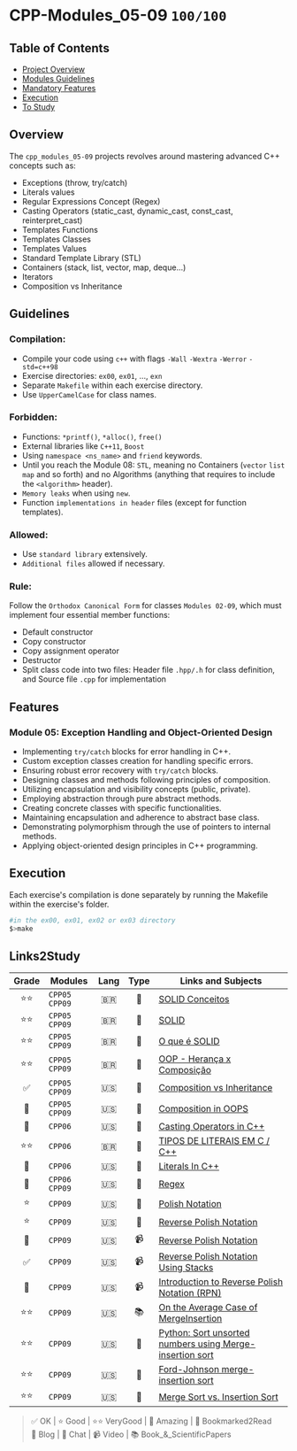 # CPP-Modules_05-09 `100/100`

## Table of Contents
- [Project Overview](#overview)
- [Modules Guidelines](#guidelines)
- [Mandatory Features](#features)
- [Execution](#execution)
- [To Study](#Links2Study)

## Overview
The `cpp_modules_05-09` projects revolves around mastering advanced C++ concepts such as:
- Exceptions (throw, try/catch)
- Literals values
- Regular Expressions Concept (Regex)
- Casting Operators (static_cast, dynamic_cast, const_cast, reinterpret_cast)
- Templates Functions 
- Templates Classes 
- Templates Values
- Standard Template Library (STL)
- Containers (stack, list, vector, map, deque...)
- Iterators  
- Composition vs Inheritance  
  
## Guidelines

### Compilation:

- Compile your code using `c++` with flags `-Wall` `-Wextra` `-Werror` `-std=c++98`
- Exercise directories: `ex00`, `ex01`, ..., `exn`
- Separate `Makefile` within each exercise directory.
- Use `UpperCamelCase` for class names.

### Forbidden:

- Functions: `*printf()`, `*alloc()`, `free()`
- External libraries like `C++11`, `Boost`
- Using `namespace <ns_name>` and `friend` keywords.
- Until you reach the Module 08: `STL`, meaning no Containers (`vector` `list` `map` and so forth) and no Algorithms (anything that requires to include the `<algorithm>` header).
- `Memory leaks` when using `new`.
- Function `implementations in header` files (except for function templates).

### Allowed:

- Use `standard library` extensively.
- `Additional files` allowed if necessary.

### Rule:
Follow the `Orthodox Canonical Form` for classes `Modules 02-09`, which must implement four essential member functions:
- Default constructor
- Copy constructor
- Copy assignment operator
- Destructor
- Split class code into two files: Header file `.hpp/.h` for class definition, and Source file `.cpp` for implementation

## Features

### Module 05: Exception Handling and Object-Oriented Design

- Implementing `try/catch` blocks for error handling in C++.
- Custom exception classes creation for handling specific errors.
- Ensuring robust error recovery with `try/catch` blocks.
- Designing classes and methods following principles of composition.
- Utilizing encapsulation and visibility concepts (public, private).
- Employing abstraction through pure abstract methods.
- Creating concrete classes with specific functionalities.
- Maintaining encapsulation and adherence to abstract base class.
- Demonstrating polymorphism through the use of pointers to internal methods.
- Applying object-oriented design principles in C++ programming.

## Execution
Each exercise's compilation is done separately by running the Makefile within the exercise's folder.  
```bash
#in the ex00, ex01, ex02 or ex03 directory
$>make

``` 

## Links2Study
| Grade |Modules|Lang | Type| Links and Subjects |
|:---------:|-------|:---:|:---:|--------------------|
|⭐⭐|`CPP05` `CPP09` | 🇧🇷 | 📄 |[SOLID Conceitos](https://www.macoratti.net/11/05/pa_solid.htm)|  
|⭐⭐|`CPP05` `CPP09`| 🇧🇷 | 📄 |[SOLID](https://www.digitalocean.com/community/conceptual-articles/s-o-l-i-d-the-first-five-principles-of-object-oriented-design-pt)|  
|⭐⭐|`CPP05` `CPP09` | 🇧🇷 | 📄 |[O que é SOLID](https://medium.com/desenvolvendo-com-paixao/o-que-%C3%A9-solid-o-guia-completo-para-voc%C3%AA-entender-os-5-princ%C3%ADpios-da-poo-2b937b3fc530)|  
|⭐⭐|`CPP05` `CPP09` | 🇧🇷 | 📄 |[OOP - Herança x Composição](https://www.macoratti.net/11/05/oop_cph1.htm)|  
|✅|`CPP05` `CPP09` | 🇺🇸 | 📄 |[Composition vs Inheritance](https://www.digitalocean.com/community/tutorials/composition-vs-inheritance)|  
|🤩|`CPP05` `CPP09` | 🇺🇸 | 📄 |[Composition in OOPS](https://www.educba.com/composition-in-oops/)|  
|🤩|`CPP06`         | 🇺🇸 | 📄 |[Casting Operators in C++](https://www.geeksforgeeks.org/casting-operators-in-cpp/)|  
|⭐⭐|`CPP06`       | 🇧🇷 | 📄 |[TIPOS DE LITERAIS EM C / C++](https://acervolima.com/tipos-de-literais-em-c-c-com-exemplos/)|  
|🤩|`CPP06`         | 🇺🇸 | 📄 |[Literals In C++](https://www.geeksforgeeks.org/cpp-literals/)|  
|🤩|`CPP06` `CPP09` | 🇺🇸 | 📄 |[Regex](https://www3.ntu.edu.sg/home/ehchua/programming/howto/Regexe.html)|  
|⭐|`CPP09`         | 🇺🇸 | 📄 |[Polish Notation](https://en.wikipedia.org/wiki/Polish_notation)|  
|⭐|`CPP09`         | 🇺🇸 | 📄 |[Reverse Polish Notation](https://en.wikipedia.org/wiki/Reverse_Polish_notation)|  
|🤩|`CPP09`         | 🇺🇸 | 📹 |[Reverse Polish Notation](https://www.youtube.com/watch?v=qN8LPIcY6K4)|  
|✅|`CPP09`         | 🇺🇸 | 📹 |[Reverse Polish Notation Using Stacks](https://www.youtube.com/watch?v=QxHRM0EQHiQ)|  
|🤩|`CPP09`         | 🇺🇸 | 📹 |[Introduction to Reverse Polish Notation (RPN)](https://www.youtube.com/watch?v=HDwRlIc75w4)|  
|⭐⭐|`CPP09`       | 🇺🇸 | 📚 |[On the Average Case of MergeInsertion](https://arxiv.org/pdf/1905.09656.pdf)|  
|⭐⭐|`CPP09`       | 🇺🇸 | 📄 |[Python: Sort unsorted numbers using Merge-insertion sort](https://www.w3resource.com/python-exercises/data-structures-and-algorithms/python-search-and-sorting-exercise-39.php)|  
|⭐⭐|`CPP09`       | 🇺🇸 | 📄 |[Ford-Johnson merge-insertion sort](https://codereview.stackexchange.com/questions/116367/ford-johnson-merge-insertion-sort)|  
|⭐⭐|`CPP09`       | 🇺🇸 | 📄 |[Merge Sort vs. Insertion Sort](https://www.geeksforgeeks.org/merge-sort-vs-insertion-sort/)|  



> ✅ OK | ⭐ Good | ⭐⭐ VeryGood | 🤩 Amazing | 🔖 Bookmarked2Read  
> 📄 Blog | 💭 Chat | 📹 Video | 📚 Book_&_ScientificPapers

